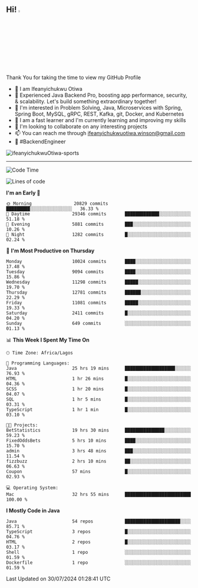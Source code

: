 <!-- BLOG-POST-LIST:START --><!-- BLOG-POST-LIST:END -->

## Hi! <img src="https://media.giphy.com/media/hvRJCLFzcasrR4ia7z/giphy.gif" width="4%"> 

Thank You for taking the time to view my GitHub Profile

- 👋 I am Ifeanyichukwu Otiwa
- 🚀 Experienced Java Backend Pro, boosting app performance, security, & scalability. Let's build something extraordinary together!
- 👀 I'm interested in Problem Solving, Java, Microservices with Spring, Spring Boot, MySQL, gRPC, REST, Kafka, git, Docker, and Kubernetes
- 🌱 I am a fast learner and I'm currently learning and improving my skills
- 💞️ I'm looking to collaborate on any interesting projects
- 📫 You can reach me through ifeanyichukwuotiwa.winson@gmail.com
- 🚀 #BackendEngineer

<p align="left" marginTop="10px"> <img src="https://komarev.com/ghpvc/?username=ifeanyichukwuOtiwa-sports&label=Profile%20views&color=0e75b6&style=for-the-badge" alt="ifeanyichukwuOtiwa-sports" /> </p>

***

<!--START_SECTION:waka-->
![Code Time](http://img.shields.io/badge/Code%20Time-2%2C700%20hrs%2023%20mins-blue)

![Lines of code](https://img.shields.io/badge/From%20Hello%20World%20I%27ve%20Written-14.0%20million%20lines%20of%20code-blue)

**I'm an Early 🐤** 

```text
🌞 Morning                20829 commits       █████████░░░░░░░░░░░░░░░░   36.33 % 
🌆 Daytime                29346 commits       █████████████░░░░░░░░░░░░   51.18 % 
🌃 Evening                5881 commits        ███░░░░░░░░░░░░░░░░░░░░░░   10.26 % 
🌙 Night                  1282 commits        █░░░░░░░░░░░░░░░░░░░░░░░░   02.24 % 
```
📅 **I'm Most Productive on Thursday** 

```text
Monday                   10024 commits       ████░░░░░░░░░░░░░░░░░░░░░   17.48 % 
Tuesday                  9094 commits        ████░░░░░░░░░░░░░░░░░░░░░   15.86 % 
Wednesday                11298 commits       █████░░░░░░░░░░░░░░░░░░░░   19.70 % 
Thursday                 12781 commits       ██████░░░░░░░░░░░░░░░░░░░   22.29 % 
Friday                   11081 commits       █████░░░░░░░░░░░░░░░░░░░░   19.33 % 
Saturday                 2411 commits        █░░░░░░░░░░░░░░░░░░░░░░░░   04.20 % 
Sunday                   649 commits         ░░░░░░░░░░░░░░░░░░░░░░░░░   01.13 % 
```


📊 **This Week I Spent My Time On** 

```text
🕑︎ Time Zone: Africa/Lagos

💬 Programming Languages: 
Java                     25 hrs 19 mins      ███████████████████░░░░░░   76.93 % 
HTML                     1 hr 26 mins        █░░░░░░░░░░░░░░░░░░░░░░░░   04.36 % 
SCSS                     1 hr 20 mins        █░░░░░░░░░░░░░░░░░░░░░░░░   04.07 % 
SQL                      1 hr 5 mins         █░░░░░░░░░░░░░░░░░░░░░░░░   03.31 % 
TypeScript               1 hr 1 min          █░░░░░░░░░░░░░░░░░░░░░░░░   03.10 % 

🐱‍💻 Projects: 
BetStatistics            19 hrs 30 mins      ███████████████░░░░░░░░░░   59.23 % 
FixedOddsBets            5 hrs 10 mins       ████░░░░░░░░░░░░░░░░░░░░░   15.70 % 
admin                    3 hrs 48 mins       ███░░░░░░░░░░░░░░░░░░░░░░   11.54 % 
fizzbuzz                 2 hrs 10 mins       ██░░░░░░░░░░░░░░░░░░░░░░░   06.63 % 
Coupon                   57 mins             █░░░░░░░░░░░░░░░░░░░░░░░░   02.93 % 

💻 Operating System: 
Mac                      32 hrs 55 mins      █████████████████████████   100.00 % 
```

**I Mostly Code in Java** 

```text
Java                     54 repos            █████████████████████░░░░   85.71 % 
TypeScript               3 repos             █░░░░░░░░░░░░░░░░░░░░░░░░   04.76 % 
HTML                     2 repos             █░░░░░░░░░░░░░░░░░░░░░░░░   03.17 % 
Shell                    1 repo              ░░░░░░░░░░░░░░░░░░░░░░░░░   01.59 % 
Dockerfile               1 repo              ░░░░░░░░░░░░░░░░░░░░░░░░░   01.59 % 
```




 Last Updated on 30/07/2024 01:28:41 UTC
<!--END_SECTION:waka-->

<!--
<p align="center">
![trophy](https://github-profile-trophy.vercel.app/?username=ifeanyichukwuOtiwa-sports&theme=onedark) (https://github.com/ryo-ma/github-profile-trophy)
</p>
-->

<!---
ifeanyi-otiwa/ifeanyi-otiwa is a ✨ special ✨ repository because its `README.md` (this file) appears on your GitHub profile.
You can click the Preview link to take a look at your changes.
--->
